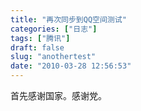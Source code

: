 ```yaml
---
title: "再次同步到QQ空间测试"
categories: ["日志"]
tags: ["腾讯"]
draft: false
slug: "anothertest"
date: "2010-03-28 12:56:53"
---
```


<p>首先感谢国家。感谢党。</p>

